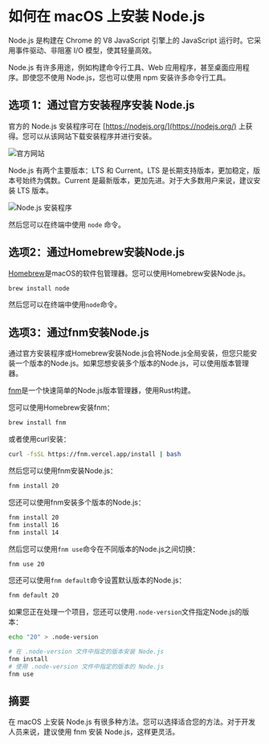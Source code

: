 # 如何在 macOS 上安装 Node.js

<Validator lang="zh-hans" :platform-list="['macOS 14.2.1']" date="2024-01-11" />

Node.js 是构建在 Chrome 的 V8 JavaScript 引擎上的 JavaScript 运行时。它采用事件驱动、非阻塞 I/O 模型，使其轻量高效。

Node.js 有许多用途，例如构建命令行工具、Web 应用程序，甚至桌面应用程序。即使您不使用 Node.js，您也可以使用 npm 安装许多命令行工具。

## 选项 1：通过官方安装程序安装 Node.js

官方的 Node.js 安装程序可在 [https://nodejs.org/](https://nodejs.org/) 上获得。您可以从该网站下载安装程序并进行安装。

![官方网站](/attachments/mac/install-nodejs/01.official-website.png)

Node.js 有两个主要版本：LTS 和 Current。LTS 是长期支持版本，更加稳定，版本号始终为偶数。Current 是最新版本，更加先进。对于大多数用户来说，建议安装 LTS 版本。

![Node.js 安装程序](/attachments/mac/install-nodejs/02.nodejs-installer.png)

然后您可以在终端中使用 `node` 命令。

## 选项2：通过Homebrew安装Node.js

[Homebrew](https://brew.sh/)是macOS的软件包管理器。您可以使用Homebrew安装Node.js。

```sh
brew install node
```

然后您可以在终端中使用`node`命令。

## 选项3：通过fnm安装Node.js

通过官方安装程序或Homebrew安装Node.js会将Node.js全局安装，但您只能安装一个版本的Node.js。如果您想安装多个版本的Node.js，可以使用版本管理器。

[fnm](https://github.com/Schniz/fnm)是一个快速简单的Node.js版本管理器，使用Rust构建。

您可以使用Homebrew安装fnm：

```sh
brew install fnm
```

或者使用curl安装：

```sh
curl -fsSL https://fnm.vercel.app/install | bash
```

然后您可以使用fnm安装Node.js：

```sh
fnm install 20
```

您还可以使用fnm安装多个版本的Node.js：

```sh
fnm install 20
fnm install 16
fnm install 14
```

然后您可以使用`fnm use`命令在不同版本的Node.js之间切换：

```sh
fnm use 20
```

您还可以使用`fnm default`命令设置默认版本的Node.js：

```sh
fnm default 20
```

如果您正在处理一个项目，您还可以使用`.node-version`文件指定Node.js的版本：

```sh
echo "20" > .node-version

# 在 .node-version 文件中指定的版本安装 Node.js
fnm install
# 使用 .node-version 文件中指定的版本的 Node.js
fnm use
```

## 摘要

在 macOS 上安装 Node.js 有很多种方法。您可以选择适合您的方法。对于开发人员来说，建议使用 fnm 安装 Node.js，这样更灵活。